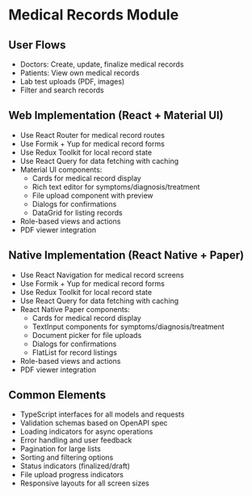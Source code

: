 # Medical Records Module

## User Flows
- Doctors: Create, update, finalize medical records
- Patients: View own medical records
- Lab test uploads (PDF, images)
- Filter and search records

## Web Implementation (React + Material UI)
- Use React Router for medical record routes
- Use Formik + Yup for medical record forms
- Use Redux Toolkit for local record state
- Use React Query for data fetching with caching
- Material UI components:
  - Cards for medical record display
  - Rich text editor for symptoms/diagnosis/treatment
  - File upload component with preview
  - Dialogs for confirmations
  - DataGrid for listing records
- Role-based views and actions
- PDF viewer integration

## Native Implementation (React Native + Paper)
- Use React Navigation for medical record screens
- Use Formik + Yup for medical record forms
- Use Redux Toolkit for local record state
- Use React Query for data fetching with caching
- React Native Paper components:
  - Cards for medical record display
  - TextInput components for symptoms/diagnosis/treatment
  - Document picker for file uploads
  - Dialogs for confirmations
  - FlatList for record listings
- Role-based views and actions
- PDF viewer integration

## Common Elements
- TypeScript interfaces for all models and requests
- Validation schemas based on OpenAPI spec
- Loading indicators for async operations
- Error handling and user feedback
- Pagination for large lists
- Sorting and filtering options
- Status indicators (finalized/draft)
- File upload progress indicators
- Responsive layouts for all screen sizes 